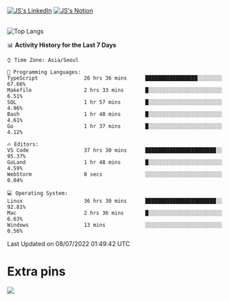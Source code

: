 
[![JS's LinkedIn](https://img.shields.io/badge/LinkedIn-blue?style=for-the-badge&logo=linkedin)](https://www.linkedin.com/in/jaeseung-lee-5a2a32139/) 
[![JS's Notion](https://img.shields.io/badge/Notion-black?style=for-the-badge&logo=notion)](https://bit.ly/ljswiki1) <br><br>
<!-- ![JS's GitHub stats](https://github-readme-stats-lemon-five.vercel.app/api?username=tkxkd0159&hide=contribs,prs,stars,issues&show_icons=true&theme=react&include_all_commits=true)   -->
![Top Langs](https://github-readme-stats-lemon-five.vercel.app/api/top-langs/?username=tkxkd0159&layout=compact&hide=jupyter%20notebook,scss,html,css&langs_count=10)  


<!--START_SECTION:waka-->
📊 **Activity History for the Last 7 Days** 

```text
⌚︎ Time Zone: Asia/Seoul

💬 Programming Languages: 
TypeScript               26 hrs 36 mins      █████████████████░░░░░░░░   67.66% 
Makefile                 2 hrs 33 mins       █░░░░░░░░░░░░░░░░░░░░░░░░   6.51% 
SQL                      1 hr 57 mins        █░░░░░░░░░░░░░░░░░░░░░░░░   4.96% 
Bash                     1 hr 48 mins        █░░░░░░░░░░░░░░░░░░░░░░░░   4.61% 
Go                       1 hr 37 mins        █░░░░░░░░░░░░░░░░░░░░░░░░   4.12%

🔥 Editors: 
VS Code                  37 hrs 30 mins      ███████████████████████░░   95.37% 
GoLand                   1 hr 48 mins        █░░░░░░░░░░░░░░░░░░░░░░░░   4.59% 
WebStorm                 0 secs              ░░░░░░░░░░░░░░░░░░░░░░░░░   0.04%

💻 Operating System: 
Linux                    36 hrs 30 mins      ███████████████████████░░   92.81% 
Mac                      2 hrs 36 mins       █░░░░░░░░░░░░░░░░░░░░░░░░   6.63% 
Windows                  13 mins             ░░░░░░░░░░░░░░░░░░░░░░░░░   0.56%

```


 Last Updated on 08/07/2022 01:49:42 UTC
<!--END_SECTION:waka-->

# Extra pins
<!-- <a href="https://github.com/tkxkd0159/go-chain">
  <img align="center" src="https://github-readme-stats-lemon-five.vercel.app/api/pin/?username=tkxkd0159&repo=go-chain&theme=react" />
</a> -->
<a href="https://github.com/tkxkd0159/dsalgo">
  <img align="center" src="https://github-readme-stats-lemon-five.vercel.app/api/pin/?username=tkxkd0159&repo=dsalgo&theme=react" />
</a>

<!---
- 🔭 I’m currently working on ...
- 🌱 I’m currently learning blockchain and distributed network
- 👯 I’m looking to collaborate on ...
- 🤔 I’m looking for help with ...
- 💬 Ask me about ...
- 📫 How to reach me: ...
- 😄 Pronouns: ...
- ⚡ Fun fact: ...
-->
